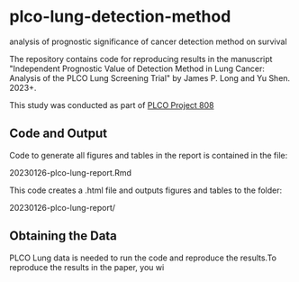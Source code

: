 # plco-lung-detection-method
analysis of prognostic significance of cancer detection method on survival

The repository contains code for reproducing results in the manuscript "Independent Prognostic Value of Detection Method in Lung Cancer: Analysis of the PLCO Lung Screening Trial" by James P. Long and Yu Shen. 2023+.

This study was conducted as part of [PLCO Project 808](https://cdas.cancer.gov/approved-projects/3140/)


## Code and Output

Code to generate all figures and tables in the report is contained in the file:

20230126-plco-lung-report.Rmd

This code creates a .html file and outputs figures and tables to the folder:

20230126-plco-lung-report/

## Obtaining the Data

PLCO Lung data is needed to run the code and reproduce the results.To reproduce the results in the paper, you wi
